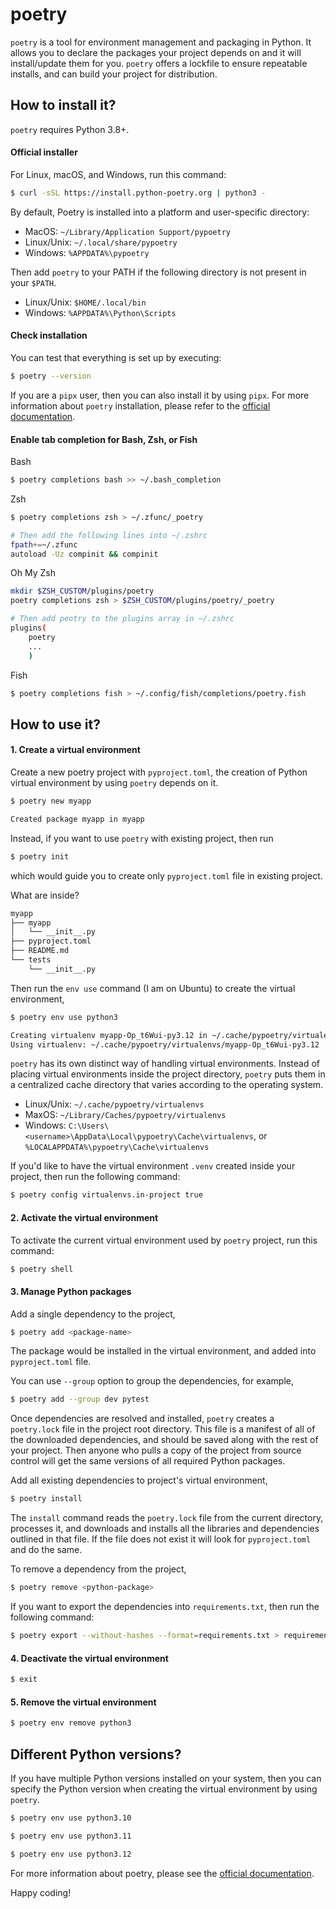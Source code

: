 # poetry

`poetry` is a tool for environment management and packaging in Python. 
It allows you to declare the packages your project depends on and it will install/update them for you. 
`poetry` offers a lockfile to ensure repeatable installs, and can build your project for distribution.


## How to install it?

`poetry` requires Python 3.8+.

#### Official installer
For Linux, macOS, and Windows, run this command:

```bash
$ curl -sSL https://install.python-poetry.org | python3 -
```

By default, Poetry is installed into a platform and user-specific directory:

* MacOS: `~/Library/Application Support/pypoetry`
* Linux/Unix: `~/.local/share/pypoetry`
* Windows: `%APPDATA%\pypoetry`

Then add `poetry` to your PATH if the following directory is not present in your `$PATH`.

* Linux/Unix: `$HOME/.local/bin`
* Windows: `%APPDATA%\Python\Scripts`

#### Check installation
You can test that everything is set up by executing:

```bash
$ poetry --version
```

If you are a `pipx` user, then you can also install it by using `pipx`. For more information about `poetry` installation, please refer to the [official documentation](https://python-poetry.org/docs/#installation).

#### Enable tab completion for Bash, Zsh, or Fish

Bash

```bash
$ poetry completions bash >> ~/.bash_completion
```

Zsh
```bash
$ poetry completions zsh > ~/.zfunc/_poetry

# Then add the following lines into ~/.zshrc
fpath+=~/.zfunc
autoload -Uz compinit && compinit
```

Oh My Zsh
```bash
mkdir $ZSH_CUSTOM/plugins/poetry
poetry completions zsh > $ZSH_CUSTOM/plugins/poetry/_poetry

# Then add peotry to the plugins array in ~/.zshrc
plugins(
	poetry
	...
	)
```

Fish
```bash
$ poetry completions fish > ~/.config/fish/completions/poetry.fish
```

## How to use it?

#### 1. Create a virtual environment
Create a new poetry project with `pyproject.toml`, the creation of Python virtual environment by using `poetry` depends on it.

```bash
$ poetry new myapp

Created package myapp in myapp
```

Instead, if you want to use `poetry` with existing project, then run

```bash
$ poetry init
```

which would guide you to create only `pyproject.toml` file in existing project.

What are inside?

```bash
myapp
├── myapp
│   └── __init__.py
├── pyproject.toml
├── README.md
└── tests
    └── __init__.py
```

Then run the `env use` command (I am on Ubuntu) to create the virtual environment,
```bash
$ poetry env use python3

Creating virtualenv myapp-Op_t6Wui-py3.12 in ~/.cache/pypoetry/virtualenvs
Using virtualenv: ~/.cache/pypoetry/virtualenvs/myapp-Op_t6Wui-py3.12
```

`poetry` has its own distinct way of handling virtual environments. Instead of placing virtual environments inside the project directory, `poetry` puts them in a centralized cache directory that varies according to the operating system.

* Linux/Unix: `~/.cache/pypoetry/virtualenvs`
* MaxOS: `~/Library/Caches/pypoetry/virtualenvs`
* Windows: `C:\Users\<username>\AppData\Local\pypoetry\Cache\virtualenvs`, or `%LOCALAPPDATA%\pypoetry\Cache\virtualenvs`

If you'd like to have the virtual environment `.venv` created inside your project, then run the following command:

```bash
$ poetry config virtualenvs.in-project true
```


#### 2. Activate the virtual environment

To activate the current virtual environment used by `poetry` project, run this command:

```bash
$ poetry shell
```

#### 3. Manage Python packages

Add a single dependency to the project,

```bash
$ poetry add <package-name>
```

The package would be installed in the virtual environment, and added into `pyproject.toml` file.

You can use `--group` option to group the dependencies, for example,

```bash
$ poetry add --group dev pytest
```

Once dependencies are resolved and installed, `poetry` creates a `poetry.lock` file in the project root directory. This file is a manifest of all of the downloaded dependencies, and should be saved along with the rest of your project. Then anyone who pulls a copy of the project from source control will get the same versions of all required Python packages.

Add all existing dependencies to project's virtual environment,

```bash
$ poetry install
```

The `install` command reads the `poetry.lock` file from the current directory, processes it, and downloads and installs all the libraries and dependencies outlined in that file. If the file does not exist it will look for `pyproject.toml` and do the same.


To remove a dependency from the project,

```bash
$ poetry remove <python-package>
```

If you want to export the dependencies into `requirements.txt`, then run the following command:

```bash
$ poetry export --without-hashes --format=requirements.txt > requirements.txt
```


#### 4. Deactivate the virtual environment

```bash
$ exit
```

#### 5. Remove the virtual environment

```bash
$ poetry env remove python3
```

## Different Python versions?

If you have multiple Python versions installed on your system, then you can specify the Python version when creating the virtual environment by using `poetry`.

```bash
$ poetry env use python3.10
```

```bash
$ poetry env use python3.11
```

```bash
$ poetry env use python3.12
```

For more information about poetry, please see the [official documentation](https://python-poetry.org/docs/).

Happy coding!

